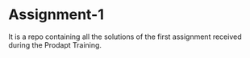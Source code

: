 # Assignment-1
It is a repo containing all the solutions of the first assignment received during the Prodapt Training.
